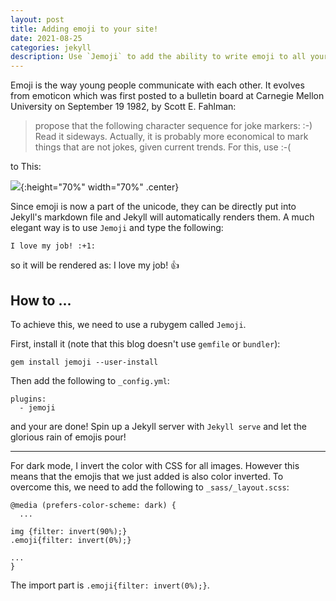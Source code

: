 ```yaml
---
layout: post
title: Adding emoji to your site!
date: 2021-08-25
categories: jekyll
description: Use `Jemoji` to add the ability to write emoji to all your post.
---
```


Emoji is the way young people communicate with each other.
It evolves from emoticon which was first posted to a bulletin board at Carnegie Mellon University on September 19 1982, by Scott E. Fahlman:

>propose that the following character sequence for joke markers: :-) Read it sideways. Actually, it is probably more economical to mark things that are not jokes, given current trends. For this, use :-(

to This:

![]({{site.baseurl}}/assets/img/post_img/2021-08-25-img1.png){:height="70%" width="70%" .center}

Since emoji is now a part of the unicode, they can be directly put into Jekyll's markdown file and Jekyll will automatically renders them.
A much elegant way is to use `Jemoji` and type the following:

```
I love my job! :+1:
```

so it will be rendered as: I love my job! :+1:

## How to ...

To achieve this, we need to use a rubygem called `Jemoji`.

First, install it (note that this blog doesn't use `gemfile` or `bundler`):

```
gem install jemoji --user-install
```

Then add the following to `_config.yml`:

```
plugins:
  - jemoji
```

and your are done! Spin up a Jekyll server with `Jekyll serve` and let the glorious rain of emojis pour!

---

For dark mode, I invert the color with CSS for all images.
However this means that the emojis that we just added is also color inverted.
To overcome this, we need to add the following to `_sass/_layout.scss`:

```
@media (prefers-color-scheme: dark) {
  ...

img {filter: invert(90%);}
.emoji{filter: invert(0%);}

...
}
```

The import part is `.emoji{filter: invert(0%);}`.
